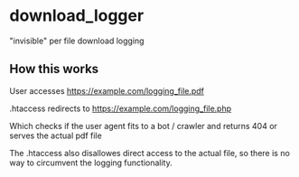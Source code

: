 # download_logger
"invisible" per file download logging

## How this works
User accesses https://example.com/logging_file.pdf

.htaccess redirects to 
https://example.com/logging_file.php

Which checks if the user agent fits to a bot / crawler and returns 404 or serves the actual pdf file

The .htaccess also disallowes direct access to the actual file, so there is no way to circumvent the logging functionality.
